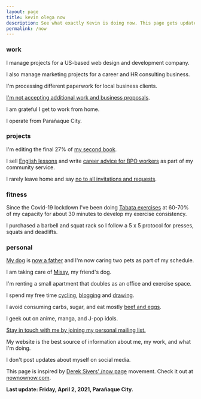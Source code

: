 ```yaml
---
layout: page
title: kevin olega now
description: See what exactly Kevin is doing now. This page gets updated regularly.
permalink: /now
---
```


### work

I manage projects for a US-based web design and development company.

I also manage marketing projects for a career and HR consulting business.

I'm processing different paperwork for local business clients.

[I'm not accepting additional work and business proposals](https://kevinolega.com/n/).

I am grateful I get to work from home. 

I operate from Parañaque City.

### projects

I'm editing the final 27% of [my second book](https://callcentertrainingtips.com/books).

I sell [English lessons](https://callcentertrainingtips.com/promos/) and write [career advice for BPO workers][1] as part of my community service.

I rarely leave home and say [no to all invitations and requests](https://kevinolega.com/n).

### fitness

Since the Covid-19 lockdown I've been doing [Tabata exercises](https://minimalchanges.com/tabata) at 60-70% of my capacity for about 30 minutes to develop my exercise consistency.

I purchased a barbell and squat rack so I follow a 5 x 5 protocol for presses, squats and deadlifts.

### personal

[My dog][4] is [now a father](https://www.instagram.com/p/B4gpVKEn4ZS/) and I'm now caring two pets as part of my schedule.

I am taking care of [Missy](https://www.instagram.com/p/CNIfQyrH9lS/?igshid=nsyvxrtdc45w), my friend's dog.

I'm renting a small apartment that doubles as an office and exercise space.

I spend my free time [cycling][5], [blogging][7] and [drawing][8].

I avoid consuming carbs, sugar, and eat mostly [beef and eggs][9].

I geek out on anime, manga, and J-pop idols.

[Stay in touch with me by joining my personal mailing list.][10]

My website is the best source of information about me, my work, and what I'm doing. 

I don't post updates about myself on social media.

This page is inspired by [Derek Sivers’ /now page][11] movement. Check it out at [nownownow.com][12].

**Last update: Friday, April 2, 2021, Parañaque City.**


[1]:	http://callcentertrainingtips.com/
[4]:	https://www.instagram.com/p/BqF7xlBlPSm/
[5]:	https://www.instagram.com/p/BdlqCqkHHJ8/
[7]:	http://minimalchanges.com
[8]:	https://photos.app.goo.gl/ikZWBgSuOOxXMjaD3
[9]:	http://philippineislandliving.com/carnivore-diet-philippines-first-attempt/
[10]:	http://eepurl.com/oCUar
[11]:	http://sivers.org/nowff
[12]:	http://nownownow.com

